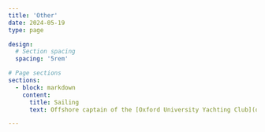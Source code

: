 ```yaml
---
title: 'Other'
date: 2024-05-19
type: page

design:
  # Section spacing
  spacing: '5rem'

# Page sections
sections:
  - block: markdown
    content:
      title: Sailing
      text: Offshore captain of the [Oxford University Yachting Club](ouyc.co.uk).

---
```

